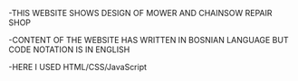-THIS WEBSITE SHOWS DESIGN OF MOWER AND CHAINSOW REPAIR SHOP

-CONTENT OF THE WEBSITE HAS WRITTEN IN BOSNIAN LANGUAGE BUT CODE NOTATION IS IN ENGLISH

-HERE I USED HTML/CSS/JavaScript
